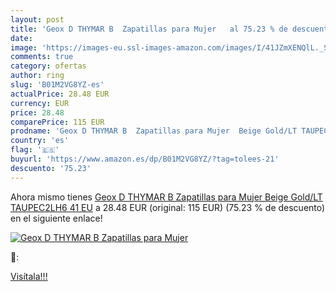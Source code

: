```yaml
---
layout: post
title: 'Geox D THYMAR B  Zapatillas para Mujer   al 75.23 % de descuento'
date: 
image: 'https://images-eu.ssl-images-amazon.com/images/I/41JZmXENQlL._SL200_.jpg'
comments: true
category: ofertas
author: ring
slug: 'B01M2VG8YZ-es'
actualPrice: 28.48 EUR
currency: EUR
price: 28.48
comparePrice: 115 EUR
prodname: 'Geox D THYMAR B  Zapatillas para Mujer  Beige Gold/LT TAUPEC2LH6  41 EU'
country: 'es'
flag: '🇪🇸'
buyurl: 'https://www.amazon.es/dp/B01M2VG8YZ/?tag=tolees-21'
descuento: '75.23'
---
```


Ahora mismo tienes [Geox D THYMAR B  Zapatillas para Mujer  Beige Gold/LT TAUPEC2LH6  41 EU](https://www.amazon.es/dp/B01M2VG8YZ/?tag=tolees-21) a 28.48 EUR (original: 115 EUR) (75.23 %  de descuento) en el siguiente enlace!

[![Geox D THYMAR B  Zapatillas para Mujer  ](https://images-eu.ssl-images-amazon.com/images/I/41JZmXENQlL._SL200_.jpg)](https://www.amazon.es/dp/B01M2VG8YZ/?tag=tolees-21)

🔎:


[Visítala!!!](https://www.amazon.es/dp/B01M2VG8YZ/?tag=tolees-21)

